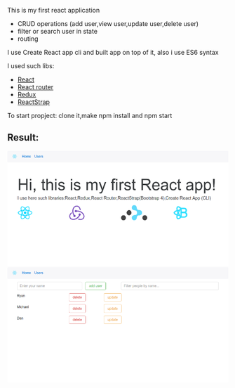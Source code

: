 <p>This is my first react application</p>
<ul>
  <li>CRUD operations (add user,view user,update user,delete user)</li>
  <li>filter or search user in state</li>
  <li>routing</li>
</ul>
<p>I use Create React app cli and built app on top of it, also i use ES6 syntax</p>
<p>I used such libs:</p>
<ul>
  <li><a target="_blank" href="https://github.com/facebook/react">React</li>
  <li><a target="_blank" href="https://github.com/ReactTraining/react-router">React router</a></li>
  <li><a target="_blank" href="https://github.com/reactjs/redux">Redux</a></li>
  <li><a target="_blank" href="https://github.com/reactstrap/reactstrap">ReactStrap</a></li>
</ul>
<p>To start propject: clone it,make npm install and npm start</p>
<h2>Result:</h2>
<img src="screen1.png"/>
<img src="screen2.png"/>
